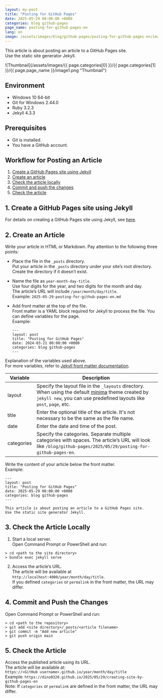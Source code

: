 ```yaml
---
layout: my-post
title: "Posting for GitHub Pages"
date: 2025-05-29 00:00:00 +0000
categories: blog github-pages
page_name: posting-for-github-pages-en
lang: en
image: /assets/images/blog/github-pages/posting-for-github-pages-en/image1.png
---
```


This article is about posting an article to a GitHub Pages site.  
Use the static site generator Jekyll.

![Thumbnail](/assets/images/{{ page.categories[0] }}/{{ page.categories[1] }}/{{ page.page_name }}/image1.png "Thumbnail")

## Environment  
- Windows 10 64-bit  
- Git for Windows 2.44.0  
- Ruby 3.2.3  
- Jekyll 4.3.3  

## Prerequisites  
- Git is installed.  
- You have a GitHub account.  

## Workflow for Posting an Article  
1. [Create a GitHub Pages site using Jekyll](#1-create-a-github-pages-site-using-jekyll)  
2. [Create an article](#2-create-an-article)  
3. [Check the article locally](#3-check-the-article-locally)  
4. [Commit and push the changes](#4-commit-and-push-the-changes)  
5. [Check the article](#5-check-the-article)  

## 1. Create a GitHub Pages site using Jekyll  
For details on creating a GitHub Pages site using Jekyll, see [here](/blog/github-pages/creating-site-by-github-pages-with-jekyll-en).

## 2. Create an Article  
Write your article in HTML or Markdown. Pay attention to the following three points:  

- Place the file in the `_posts` directory.  
  Put your article in the `_posts` directory under your site’s root directory. Create the directory if it doesn’t exist.

- Name the file as `year-month-day-title`.  
  Use four digits for the year, and two digits for the month and day.  
  The article’s URL will include `/year/month/day/title`.  
  Example: `2025-05-29-posting-for-github-pages-en.md`

- Add front matter at the top of the file.  
  Front matter is a YAML block required for Jekyll to process the file. You can define variables for the page.  
  Example:
  ```
  ---
  layout: post
  title: "Posting for GitHub Pages"
  date: 2024-03-21 00:00:00 +0000
  categories: blog github-pages
  ---
  ```

Explanation of the variables used above.  
For more variables, refer to [Jekyll front matter documentation](https://jekyllrb.com/docs/front-matter/).

| Variable   | Description |
|------------|-------------|
| layout     | Specify the layout file in the `_layouts` directory. When using the default [minima](https://github.com/jekyll/minima) theme created by `jekyll new`, you can use predefined layouts like `post`, `page`, etc. |
| title      | Enter the optional title of the article. It's not necessary to be the same as the file name. |
| date       | Enter the date and time of the post. |
| categories | Specify the categories. Separate multiple categories with spaces. The article’s URL will look like `/blog/github-pages/2025/05/29/posting-for-github-pages-en`. |

Write the content of your article below the front matter.  
Example:
```
---
layout: post
title: "Posting for GitHub Pages"
date: 2025-05-29 00:00:00 +0000
categories: blog github-pages
---

This article is about posting an article to a GitHub Pages site.  
Use the static site generator Jekyll.
```

## 3. Check the Article Locally  
1. Start a local server.  
Open Command Prompt or PowerShell and run:
```
> cd <path to the site directory>
> bundle exec jekyll serve
```

2. Access the article’s URL.  
The article will be available at `http://localhost:4000/year/month/day/title`.  
If you defined `categories` or `permalink` in the front matter, the URL may differ.

## 4. Commit and Push the Changes  
Open Command Prompt or PowerShell and run:
```
> cd <path to the repository>
> git add <site directory>/_posts/<article filename>
> git commit -m "Add new article"
> git push origin main
```

## 5. Check the Article  
Access the published article using its URL.  
The article will be available at:  
`https://<GitHub username>.github.io/year/month/day/title`  
Example: `https://dino0320.github.io/2025/05/29/creating-site-by-github-pages-en`  
Note: If `categories` or `permalink` are defined in the front matter, the URL may differ.